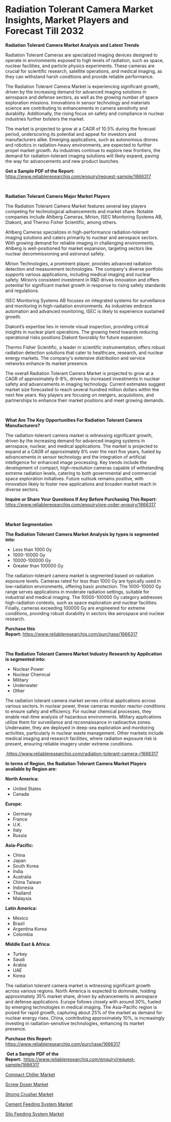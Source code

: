 <p><h1>Radiation Tolerant Camera Market Insights, Market Players and Forecast Till 2032</h1></p><p><strong>Radiation Tolerant Camera Market Analysis and Latest Trends</strong></p>
<p><p>Radiation Tolerant Cameras are specialized imaging devices designed to operate in environments exposed to high levels of radiation, such as space, nuclear facilities, and particle physics experiments. These cameras are crucial for scientific research, satellite operations, and medical imaging, as they can withstand harsh conditions and provide reliable performance.</p><p>The Radiation Tolerant Camera Market is experiencing significant growth, driven by the increasing demand for advanced imaging solutions in aerospace and defense sectors, as well as the growing number of space exploration missions. Innovations in sensor technology and materials science are contributing to enhancements in camera sensitivity and durability. Additionally, the rising focus on safety and compliance in nuclear industries further bolsters the market.</p><p>The market is projected to grow at a CAGR of 10.5% during the forecast period, underscoring its potential and appeal for investors and manufacturers alike. Emerging applications, such as autonomous drones and robotics in radiation-heavy environments, are expected to further propel market growth. As industries continue to explore new frontiers, the demand for radiation-tolerant imaging solutions will likely expand, paving the way for advancements and new product launches.</p></p>
<p><strong>Get a Sample PDF of the Report:&nbsp;</strong> <a href="https://www.reliableresearchiq.com/enquiry/request-sample/1666317?utm_campaign=1144&utm_medium=2&utm_source=Github&utm_content=ia&utm_term=08042025&utm_id=radiation-tolerant-camera">https://www.reliableresearchiq.com/enquiry/request-sample/1666317</a></p>
<p>&nbsp;</p>
<p><strong>Radiation Tolerant Camera Major Market Players</strong></p>
<p><p>The Radiation Tolerant Camera Market features several key players competing for technological advancements and market share. Notable companies include Ahlberg Cameras, Mirion, ISEC Monitoring Systems AB, Diakont, and Thermo Fisher Scientific, among others. </p><p>Ahlberg Cameras specializes in high-performance radiation-tolerant imaging solutions and caters primarily to nuclear and aerospace sectors. With growing demand for reliable imaging in challenging environments, Ahlberg is well-positioned for market expansion, targeting sectors like nuclear decommissioning and astronaut safety. </p><p>Mirion Technologies, a prominent player, provides advanced radiation detection and measurement technologies. The company's diverse portfolio supports various applications, including medical imaging and nuclear safety. Mirion’s consistent investment in R&D drives innovation and offers potential for significant market growth in response to rising safety standards and regulations.</p><p>ISEC Monitoring Systems AB focuses on integrated systems for surveillance and monitoring in high-radiation environments. As industries embrace automation and advanced monitoring, ISEC is likely to experience sustained growth.</p><p>Diakont’s expertise lies in remote visual inspection, providing critical insights in nuclear plant operations. The growing trend towards reducing operational risks positions Diakont favorably for future expansion.</p><p>Thermo Fisher Scientific, a leader in scientific instrumentation, offers robust radiation detection solutions that cater to healthcare, research, and nuclear energy markets. The company's extensive distribution and service networks enhance its market presence.</p><p>The overall Radiation Tolerant Camera Market is projected to grow at a CAGR of approximately 6-8%, driven by increased investments in nuclear safety and advancements in imaging technology. Current estimates suggest market size forecasted to reach several hundred million dollars within the next few years. Key players are focusing on mergers, acquisitions, and partnerships to enhance their market positions and meet growing demands.</p></p>
<p>&nbsp;</p>
<p><strong>What Are The Key Opportunities For Radiation Tolerant Camera Manufacturers?</strong></p>
<p><p>The radiation-tolerant camera market is witnessing significant growth, driven by the increasing demand for advanced imaging systems in aerospace, nuclear, and medical applications. The market is projected to expand at a CAGR of approximately 8% over the next five years, fueled by advancements in sensor technology and the integration of artificial intelligence for enhanced image processing. Key trends include the development of compact, high-resolution cameras capable of withstanding extreme radiation levels, catering to both governmental and commercial space exploration initiatives. Future outlook remains positive, with innovation likely to foster new applications and broaden market reach in diverse sectors.</p></p>
<p><strong>Inquire or Share Your Questions If Any Before Purchasing This Report:</strong> <a href="https://www.reliableresearchiq.com/enquiry/pre-order-enquiry/1666317?utm_campaign=1144&utm_medium=2&utm_source=Github&utm_content=ia&utm_term=08042025&utm_id=radiation-tolerant-camera">https://www.reliableresearchiq.com/enquiry/pre-order-enquiry/1666317</a></p>
<p>&nbsp;</p>
<p><strong>Market Segmentation</strong></p>
<p><strong>The Radiation Tolerant Camera Market Analysis by types is segmented into:</strong></p>
<p><ul><li>Less than 1000 Gy</li><li>1000-10000 Gy</li><li>10000-100000 Gy</li><li>Greater than 100000 Gy</li></ul></p>
<p><p>The radiation-tolerant camera market is segmented based on radiation exposure levels. Cameras rated for less than 1000 Gy are typically used in low-radiation environments, offering basic protection. The 1000-10000 Gy range serves applications in moderate radiation settings, suitable for industrial and medical imaging. The 10000-100000 Gy category addresses high-radiation contexts, such as space exploration and nuclear facilities. Finally, cameras exceeding 100000 Gy are engineered for extreme conditions, providing robust durability in sectors like aerospace and nuclear research.</p></p>
<p><strong>Purchase this Report:&nbsp;</strong><a href="https://www.reliableresearchiq.com/purchase/1666317?utm_campaign=1144&utm_medium=2&utm_source=Github&utm_content=ia&utm_term=08042025&utm_id=radiation-tolerant-camera">https://www.reliableresearchiq.com/purchase/1666317</a></p>
<p>&nbsp;</p>
<p><strong>The Radiation Tolerant Camera Market Industry Research by Application is segmented into:</strong></p>
<p><ul><li>Nuclear Power</li><li>Nuclear Chemical</li><li>Military</li><li>Underwater</li><li>Other</li></ul></p>
<p><p>The radiation tolerant camera market serves critical applications across various sectors. In nuclear power, these cameras monitor reactor conditions to ensure safety and efficiency. For nuclear chemical processes, they enable real-time analysis of hazardous environments. Military applications utilize them for surveillance and reconnaissance in radioactive zones. Underwater, they are deployed in deep-sea exploration and monitoring activities, particularly in nuclear waste management. Other markets include medical imaging and research facilities, where radiation exposure risk is present, ensuring reliable imagery under extreme conditions.</p></p>
<p><a href="https://www.reliableresearchiq.com/radiation-tolerant-camera-r1666317?utm_campaign=1144&utm_medium=2&utm_source=Github&utm_content=ia&utm_term=08042025&utm_id=radiation-tolerant-camera">&nbsp;https://www.reliableresearchiq.com/radiation-tolerant-camera-r1666317</a></p>
<p><strong>In terms of Region, the Radiation Tolerant Camera Market Players available by Region are:</strong></p>
<p>
    <p> <strong> North America: </strong>
        <ul>
            <li>United States</li>
            <li>Canada</li>
        </ul>
        </p> 
    <p> <strong> Europe: </strong>
        <ul>
            <li>Germany</li>
            <li>France</li>
            <li>U.K.</li>
            <li>Italy</li>
            <li>Russia</li>
        </ul>
        </p> 
    <p> <strong> Asia-Pacific: </strong>
        <ul>
            <li>China</li>
            <li>Japan</li>
            <li>South Korea</li>
            <li>India</li>
            <li>Australia</li>
            <li>China Taiwan</li>
            <li>Indonesia</li>
            <li>Thailand</li>
            <li>Malaysia</li>
        </ul>
        </p> 
    <p> <strong> Latin America: </strong>
        <ul>
            <li>Mexico</li>
            <li>Brazil</li>
            <li>Argentina Korea</li>
            <li>Colombia</li>
        </ul>
        </p> 
    <p> <strong> Middle East & Africa: </strong>
        <ul>
            <li>Turkey</li>
            <li>Saudi</li>
            <li>Arabia</li>
            <li>UAE</li>
            <li>Korea</li>
        </ul>
    </p>
    </p>
<p><p>The radiation tolerant camera market is witnessing significant growth across various regions. North America is expected to dominate, holding approximately 35% market share, driven by advancements in aerospace and defense applications. Europe follows closely with around 30%, fueled by emerging technologies in medical imaging. The Asia-Pacific region is poised for rapid growth, capturing about 25% of the market as demand for nuclear energy rises. China, contributing approximately 10%, is increasingly investing in radiation-sensitive technologies, enhancing its market presence.</p></p>
<p><strong>Purchase this Report: </strong><a href="https://www.reliableresearchiq.com/purchase/1666317?utm_campaign=1144&utm_medium=2&utm_source=Github&utm_content=ia&utm_term=08042025&utm_id=radiation-tolerant-camera">https://www.reliableresearchiq.com/purchase/1666317</a></p>
<p>&nbsp;<strong>Get a Sample PDF of the Report:&nbsp;&nbsp;</strong><a href="https://www.reliableresearchiq.com/enquiry/request-sample/1666317?utm_campaign=1144&utm_medium=2&utm_source=Github&utm_content=ia&utm_term=08042025&utm_id=radiation-tolerant-camera">https://www.reliableresearchiq.com/enquiry/request-sample/1666317</a></p>
<p><strong></strong></p>
<p><p><a href="https://github.com/HobertDavis43/Market-Research-Report-List-2/blob/main/compact-chiller-market.md?utm_campaign=1144&utm_medium=2&utm_source=Github&utm_content=ia&utm_term=08042025&utm_id=radiation-tolerant-camera">Compact Chiller Market</a></p><p><a href="https://github.com/AlisaRowe24/Market-Research-Report-List-2/blob/main/screw-doser-market.md?utm_campaign=1144&utm_medium=2&utm_source=Github&utm_content=ia&utm_term=08042025&utm_id=radiation-tolerant-camera">Screw Doser Market</a></p><p><a href="https://github.com/xanaanenkaly/Market-Research-Report-List-1/blob/main/strong-crusher-market.md?utm_campaign=1144&utm_medium=2&utm_source=Github&utm_content=ia&utm_term=08042025&utm_id=radiation-tolerant-camera">Strong Crusher Market</a></p><p><a href="https://github.com/jaquelynhasenaue8/Market-Research-Report-List-1/blob/main/cement-feeding-system-market.md?utm_campaign=1144&utm_medium=2&utm_source=Github&utm_content=ia&utm_term=08042025&utm_id=radiation-tolerant-camera">Cement Feeding System Market</a></p><p><a href="https://github.com/arvelm4nthig/Market-Research-Report-List-1/blob/main/silo-feeding-system-market.md?utm_campaign=1144&utm_medium=2&utm_source=Github&utm_content=ia&utm_term=08042025&utm_id=radiation-tolerant-camera">Silo Feeding System Market</a></p></p>